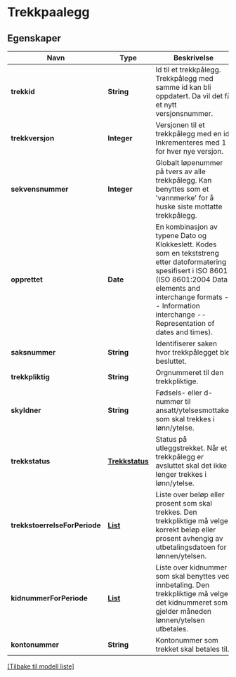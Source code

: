 # Trekkpaalegg

## Egenskaper

| Navn                          | Type                                     | Beskrivelse                                                                                                                                                                                                                                | Notater            |
|-------------------------------|------------------------------------------|--------------------------------------------------------------------------------------------------------------------------------------------------------------------------------------------------------------------------------------------|--------------------|
| **trekkid**                   | **String**                               | Id til et trekkpålegg. Trekkpålegg med samme id kan bli oppdatert. Da vil det få et nytt versjonsnummer.                                                                                                                                   | [default til null] |
| **trekkversjon**              | **Integer**                              | Versjonen til et trekkpålegg med en id. Inkrementeres med 1 for hver nye versjon.                                                                                                                                                          | [default til null] |
| **sekvensnummer**             | **Integer**                              | Globalt løpenummer på tvers av alle trekkpålegg. Kan benyttes som et 'vannmerke' for å huske siste mottatte trekkpålegg.                                                                                                                   | [default til null] |
| **opprettet**                 | **Date**                                 | En kombinasjon av typene Dato og Klokkeslett. Kodes som en tekststreng etter datoformatering spesifisert i ISO 8601 (ISO 8601:2004 Data elements and interchange formats -- Information interchange -- Representation of dates and times). | [default til null] |
| **saksnummer**                | **String**                               | Identifiserer saken hvor trekkpålegget ble besluttet.                                                                                                                                                                                      | [default til null] |
| **trekkpliktig**              | **String**                               | Orgnummeret til den trekkpliktige.                                                                                                                                                                                                         | [default til null] |
| **skyldner**                  | **String**                               | Fødsels- eller d-nummer til ansatt/ytelsesmottaker som skal trekkes i lønn/ytelse.                                                                                                                                                         | [default til null] |
| **trekkstatus**               | [**Trekkstatus**](Trekkstatus.md)        | Status på utleggstrekket. Når et trekkpålegg er avsluttet skal det ikke lenger trekkes i lønn/ytelse.                                                                                                                                                         | [default til null] |
| **trekkstoerrelseForPeriode** | [**List**](TrekkstoerrelseForPeriode.md) | Liste over beløp eller prosent som skal trekkes. Den trekkpliktige må velge korrekt beløp eller prosent avhengig av utbetalingsdatoen for lønnen/ytelsen.                                                                                  | [default til null] |
| **kidnummerForPeriode**       | [**List**](Betalingsinformasjon)       | Liste over kidnummer som skal benyttes ved innbetaling. Den trekkpliktige må velge det kidnummeret som gjelder måneden lønnen/ytelsen utbetales.                                                                                        | [default til null] |
| **kontonummer**               | **String**                               | Kontonummer som trekket skal betales til.                                                                                                                                                                                                  | [default til null] |

[[Tilbake til modell liste]](../index.md)

